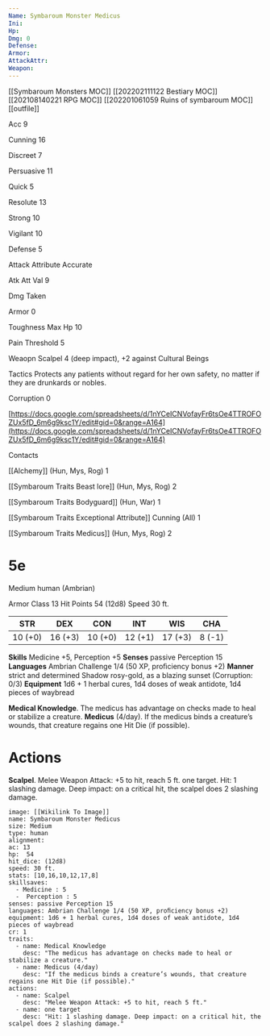 ```yaml
---
Name: Symbaroum Monster Medicus
Ini: 
Hp: 
Dmg: 0
Defense: 
Armor: 
AttackAttr: 
Weapon: 
---
```

[[Symbaroum Monsters MOC]]
[[202202111122 Bestiary MOC]]
[[202108140221 RPG MOC]]
[[202201061059 Ruins of symbaroum MOC]]
[[outfile]]


Acc 9

Cunning 16

Discreet 7

Persuasive 11

Quick 5

Resolute 13

Strong 10

Vigilant 10

Defense 5

Attack Attribute Accurate

Atk Att Val 9

Dmg Taken

Armor 0

Toughness Max Hp 10

Pain Threshold 5

Weaopn Scalpel 4 (deep impact), +2 against Cultural Beings

Tactics Protects any patients without regard for her own safety, no matter if they are drunkards or nobles.

Corruption 0

[https://docs.google.com/spreadsheets/d/1nYCeICNVofayFr6tsOe4TTROFOZUx5fD_6m6g9ksc1Y/edit#gid=0&range=A164](https://docs.google.com/spreadsheets/d/1nYCeICNVofayFr6tsOe4TTROFOZUx5fD_6m6g9ksc1Y/edit#gid=0&range=A164)

Contacts

[[Alchemy]] (Hun, Mys, Rog) 1

[[Symbaroum Traits Beast lore]] (Hun, Mys, Rog) 2

[[Symbaroum Traits Bodyguard]] (Hun, War) 1

[[Symbaroum Traits Exceptional Attribute]] Cunning (All) 1



[[Symbaroum Traits Medicus]] (Hun, Mys, Rog) 2

# 5e

Medium human (Ambrian)


Armor Class 13 
Hit Points 54 (12d8) 
Speed 30 ft.

| STR     | DEX     | CON     | INT     | WIS     | CHA    |
| ------- | ------- | ------- | ------- | ------- | ------ |
| 10 (+0) | 16 (+3) | 10 (+0) | 12 (+1) | 17 (+3) | 8 (-1) |




**Skills** Medicine +5, Perception +5 
**Senses** passive Perception 15 **Languages** Ambrian Challenge 1/4 (50 XP, proﬁciency bonus +2) 
**Manner** strict and determined Shadow rosy-gold, as a blazing sunset
(Corruption: 0/3) 
**Equipment** 1d6 + 1 herbal cures, 1d4 doses of weak antidote, 1d4 pieces of waybread

**Medical Knowledge**. The medicus has advantage on checks made to heal or stabilize a creature. 
**Medicus** (4/day). If the medicus binds a creature’s wounds, that creature regains one Hit Die (if possible).

# Actions

**Scalpel**. Melee Weapon Attack: +5 to hit, reach 5 ft.
one target. Hit: 1 slashing damage. Deep impact: on a critical hit, the scalpel does 2 slashing damage.

```statblock
image: [[Wikilink To Image]]
name: Symbaroum Monster Medicus
size: Medium
type: human
alignment:
ac: 13
hp:  54
hit_dice: (12d8)
speed: 30 ft.
stats: [10,16,10,12,17,8]
skillsaves:
  - Medicine : 5
  -  Perception : 5
senses: passive Perception 15
languages: Ambrian Challenge 1/4 (50 XP, proﬁciency bonus +2)
equipment: 1d6 + 1 herbal cures, 1d4 doses of weak antidote, 1d4 pieces of waybread
cr: 1
traits:
  - name: Medical Knowledge
    desc: "The medicus has advantage on checks made to heal or stabilize a creature."
  - name: Medicus (4/day)
    desc: "If the medicus binds a creature’s wounds, that creature regains one Hit Die (if possible)."
actions:
  - name: Scalpel
    desc: "Melee Weapon Attack: +5 to hit, reach 5 ft."
  - name: one target
    desc: "Hit: 1 slashing damage. Deep impact: on a critical hit, the scalpel does 2 slashing damage."
```